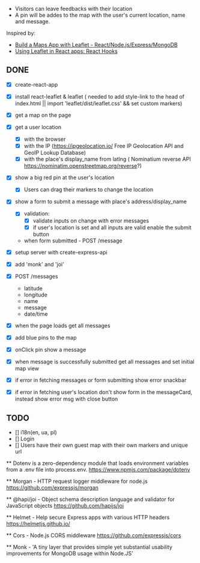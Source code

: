 - Visitors can leave feedbacks with their location
- A pin will be addes to the map with the user's current location, name and message.

Inspired by:
* [Build a Maps App with Leaflet - React/Node.js/Express/MongoDB](https://www.youtube.com/watch?v=J7pFiXh-ydA&t=16s)
* [Using Leaflet in React apps: React Hooks](https://cherniavskii.com/using-leaflet-in-react-apps-with-react-hooks/)

## DONE

- [x] create-react-app
- [x] install react-leaflet & leaflet ( needed to add style-link to the head of index.html || import 'leaflet/dist/leaflet.css' && set custom markers)
- [x] get a map on the page
- [x] get a user location
  - [x] with the browser
  - [x] with the IP (https://ipgeolocation.io/ Free IP Geolocation API and GeoIP Lookup Database)
  - [x] with the place's display_name from latlng ( Nominatium reverse API https://nominatim.openstreetmap.org/reverse?)
- [x] show a big red pin at the user's location
  - [x] Users can drag their markers to change the location
- [x] show a form to submit a message with place's address/display_name
  - [x] validation:
    - [x] validate inputs on change with error messages
    - [x] if user's location is set and all inputs are valid enable the submit button
  - when form submitted - POST /message
- [x] setup server with create-express-api 
- [x] add 'monk' and 'joi'
- [x] POST /messages
  - latitude
  - longitude
  - name
  - message
  - date/time
- [x] when the page loads get all messages
- [x] add blue pins to the map
- [x] onClick pin show a message

- [x] when message is successfully submitted get all messages and set initial map view
- [x] if error in fetching messages or form submitting show error snackbar
- [x] if error in fetching user's location don't show form in the messageCard, instead show error msg with close button

## TODO

- [] i18n(en, ua, pl)
- [] Login
- [] Users have their own guest map with their own markers and unique url

\*\* Dotenv is a zero-dependency module that loads environment variables from a .env file into process.env. https://www.npmjs.com/package/dotenv

\*\* Morgan - HTTP request logger middleware for node.js https://github.com/expressjs/morgan

\*\* @hapi/joi - Object schema description language and validator for JavaScript objects https://github.com/hapijs/joi

\*\* Helmet - Help secure Express apps with various HTTP headers https://helmetjs.github.io/

\*\* Cors - Node.js CORS middleware https://github.com/expressjs/cors

\*\* Monk - 'A tiny layer that provides simple yet substantial usability improvements for MongoDB usage within Node.JS'
